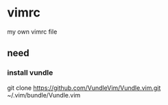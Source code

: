 # vimrc
my own vimrc file

## need

### install vundle

git clone https://github.com/VundleVim/Vundle.vim.git ~/.vim/bundle/Vundle.vim


